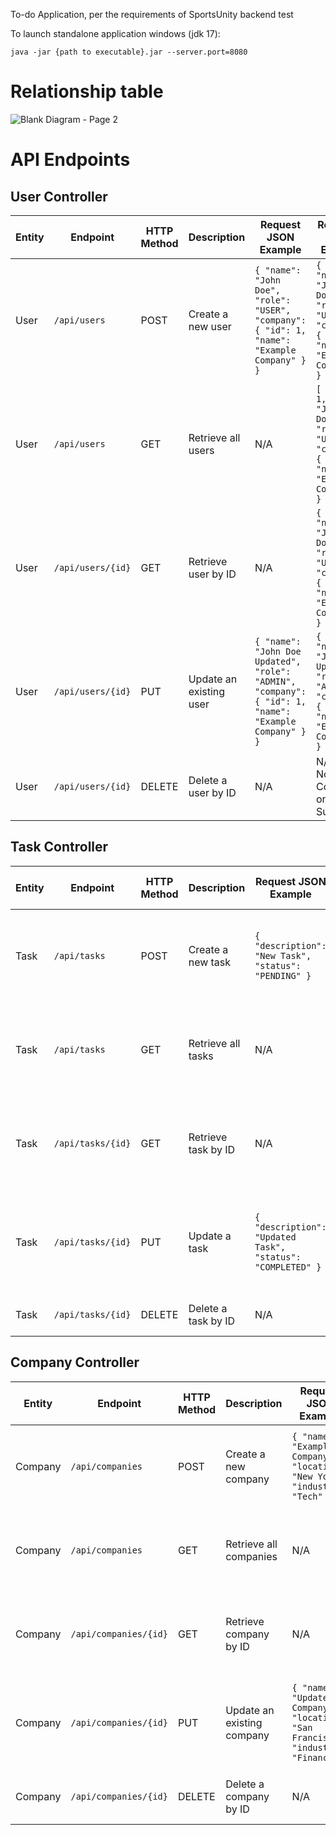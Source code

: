 To-do Application, per the requirements of SportsUnity backend test

To launch standalone application windows (jdk 17):
```
java -jar {path to executable}.jar --server.port=8080
```


# Relationship table
![Blank Diagram - Page 2](https://github.com/user-attachments/assets/7650045b-81c3-4bf7-be53-bf9c1ba2f1c1)


# API Endpoints

## User Controller

| Entity | Endpoint                | HTTP Method | Description                   | Request JSON Example                                                 | Response JSON Example                                                |
|--------|-------------------------|-------------|-------------------------------|-----------------------------------------------------------------------|----------------------------------------------------------------------|
| User   | `/api/users`            | POST        | Create a new user             | `{ "name": "John Doe", "role": "USER", "company": { "id": 1, "name": "Example Company" } }` | `{ "id": 1, "name": "John Doe", "role": "USER", "company": { "id": 1, "name": "Example Company" } }` |
| User   | `/api/users`            | GET         | Retrieve all users            | N/A                                                                   | `[ { "id": 1, "name": "John Doe", "role": "USER", "company": { "id": 1, "name": "Example Company" } } ]` |
| User   | `/api/users/{id}`       | GET         | Retrieve user by ID           | N/A                                                                   | `{ "id": 1, "name": "John Doe", "role": "USER", "company": { "id": 1, "name": "Example Company" } }` |
| User   | `/api/users/{id}`       | PUT         | Update an existing user       | `{ "name": "John Doe Updated", "role": "ADMIN", "company": { "id": 1, "name": "Example Company" } }` | `{ "id": 1, "name": "John Doe Updated", "role": "ADMIN", "company": { "id": 1, "name": "Example Company" } }` |
| User   | `/api/users/{id}`       | DELETE      | Delete a user by ID           | N/A                                                                   | N/A (204 No Content on Success)                                      |

## Task Controller

| Entity | Endpoint                | HTTP Method | Description                   | Request JSON Example                                                 | Response JSON Example                                                |
|--------|-------------------------|-------------|-------------------------------|-----------------------------------------------------------------------|----------------------------------------------------------------------|
| Task   | `/api/tasks`            | POST        | Create a new task             | `{ "description": "New Task", "status": "PENDING" }`                 | `{ "id": 1, "description": "New Task", "status": "PENDING", "createdAt": "2024-10-01T12:00:00Z" }` |
| Task   | `/api/tasks`            | GET         | Retrieve all tasks            | N/A                                                                   | `[ { "id": 1, "description": "New Task", "status": "PENDING", "createdAt": "2024-10-01T12:00:00Z" } ]` |
| Task   | `/api/tasks/{id}`       | GET         | Retrieve task by ID           | N/A                                                                   | `{ "id": 1, "description": "New Task", "status": "PENDING", "createdAt": "2024-10-01T12:00:00Z" }` |
| Task   | `/api/tasks/{id}`       | PUT         | Update a task                 | `{ "description": "Updated Task", "status": "COMPLETED" }`           | `{ "id": 1, "description": "Updated Task", "status": "COMPLETED", "createdAt": "2024-10-01T12:00:00Z" }` |
| Task   | `/api/tasks/{id}`       | DELETE      | Delete a task by ID           | N/A                                                                   | N/A (204 No Content on Success)                                      |

## Company Controller

| Entity  | Endpoint                | HTTP Method | Description                   | Request JSON Example                                                 | Response JSON Example                                                |
|---------|-------------------------|-------------|-------------------------------|-----------------------------------------------------------------------|----------------------------------------------------------------------|
| Company | `/api/companies`        | POST        | Create a new company          | `{ "name": "Example Company", "location": "New York", "industry": "Tech" }` | `{ "id": 1, "name": "Example Company", "location": "New York", "industry": "Tech" }` |
| Company | `/api/companies`        | GET         | Retrieve all companies        | N/A                                                                   | `[ { "id": 1, "name": "Example Company", "location": "New York", "industry": "Tech" } ]` |
| Company | `/api/companies/{id}`   | GET         | Retrieve company by ID        | N/A                                                                   | `{ "id": 1, "name": "Example Company", "location": "New York", "industry": "Tech" }` |
| Company | `/api/companies/{id}`   | PUT         | Update an existing company    | `{ "name": "Updated Company", "location": "San Francisco", "industry": "Finance" }` | `{ "id": 1, "name": "Updated Company", "location": "San Francisco", "industry": "Finance" }` |
| Company | `/api/companies/{id}`   | DELETE      | Delete a company by ID        | N/A                                                                   | N/A (204 No Content on Success)                                      |
